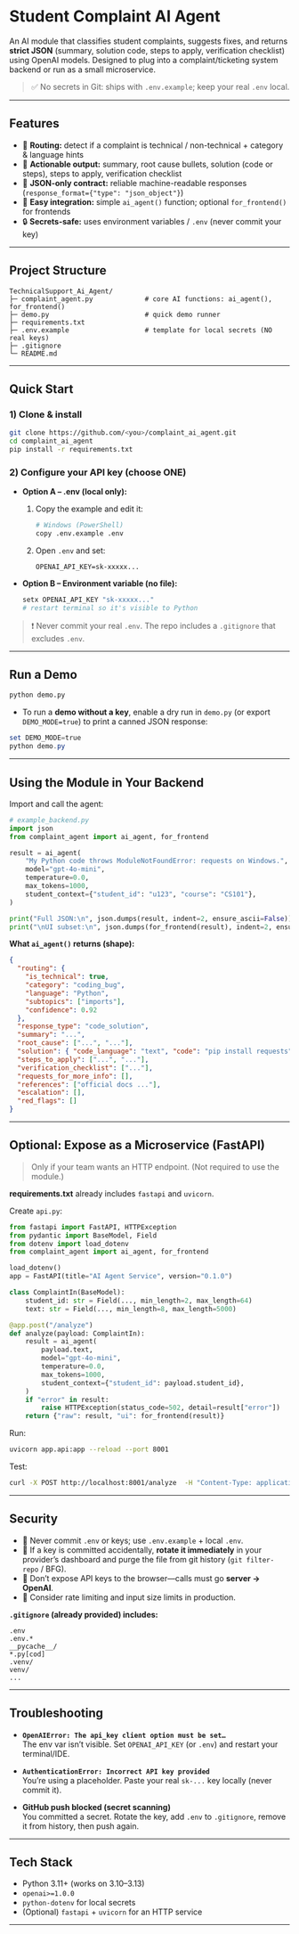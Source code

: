 # Student Complaint AI Agent

An AI module that classifies student complaints, suggests fixes, and returns **strict JSON** (summary, solution code, steps to apply, verification checklist) using OpenAI models. Designed to plug into a complaint/ticketing system backend or run as a small microservice.

> ✅ No secrets in Git: ships with `.env.example`; keep your real `.env` local.

---

## Features

- 🔎 **Routing:** detect if a complaint is technical / non-technical + category & language hints
- 🧠 **Actionable output:** summary, root cause bullets, solution (code or steps), steps to apply, verification checklist
- 🧱 **JSON-only contract:** reliable machine-readable responses (`response_format={"type": "json_object"}`)
- 🧩 **Easy integration:** simple `ai_agent()` function; optional `for_frontend()` for frontends
- 🔒 **Secrets-safe:** uses environment variables / `.env` (never commit your key)

---

## Project Structure

```
TechnicalSupport_Ai_Agent/
├─ complaint_agent.py             # core AI functions: ai_agent(), for_frontend()
├─ demo.py                        # quick demo runner
├─ requirements.txt
├─ .env.example                   # template for local secrets (NO real keys)
├─ .gitignore
└─ README.md
```

---

## Quick Start

### 1) Clone & install

```bash
git clone https://github.com/<you>/complaint_ai_agent.git
cd complaint_ai_agent
pip install -r requirements.txt
```

### 2) Configure your API key (choose ONE)

- **Option A – .env (local only):**

  1. Copy the example and edit it:
     ```bash
     # Windows (PowerShell)
     copy .env.example .env
     ```
  2. Open `.env` and set:
     ```
     OPENAI_API_KEY=sk-xxxxx...
     ```

- **Option B – Environment variable (no file):**
  ```powershell
  setx OPENAI_API_KEY "sk-xxxxx..."
  # restart terminal so it's visible to Python
  ```

> ❗ Never commit your real `.env`. The repo includes a `.gitignore` that excludes `.env`.

---

## Run a Demo

```bash
python demo.py
```

- To run a **demo without a key**, enable a dry run in `demo.py` (or export `DEMO_MODE=true`) to print a canned JSON response:

```powershell
set DEMO_MODE=true
python demo.py
```

---

## Using the Module in Your Backend

Import and call the agent:

```python
# example_backend.py
import json
from complaint_agent import ai_agent, for_frontend

result = ai_agent(
    "My Python code throws ModuleNotFoundError: requests on Windows.",
    model="gpt-4o-mini",
    temperature=0.0,
    max_tokens=1000,
    student_context={"student_id": "u123", "course": "CS101"},
)

print("Full JSON:\n", json.dumps(result, indent=2, ensure_ascii=False))
print("\nUI subset:\n", json.dumps(for_frontend(result), indent=2, ensure_ascii=False))
```

**What `ai_agent()` returns (shape):**

```json
{
  "routing": {
    "is_technical": true,
    "category": "coding_bug",
    "language": "Python",
    "subtopics": ["imports"],
    "confidence": 0.92
  },
  "response_type": "code_solution",
  "summary": "...",
  "root_cause": ["...", "..."],
  "solution": { "code_language": "text", "code": "pip install requests" },
  "steps_to_apply": ["...", "..."],
  "verification_checklist": ["..."],
  "requests_for_more_info": [],
  "references": ["official docs ..."],
  "escalation": [],
  "red_flags": []
}
```

---

## Optional: Expose as a Microservice (FastAPI)

> Only if your team wants an HTTP endpoint. (Not required to use the module.)

**requirements.txt** already includes `fastapi` and `uvicorn`.

Create `api.py`:

```python
from fastapi import FastAPI, HTTPException
from pydantic import BaseModel, Field
from dotenv import load_dotenv
from complaint_agent import ai_agent, for_frontend

load_dotenv()
app = FastAPI(title="AI Agent Service", version="0.1.0")

class ComplaintIn(BaseModel):
    student_id: str = Field(..., min_length=2, max_length=64)
    text: str = Field(..., min_length=8, max_length=5000)

@app.post("/analyze")
def analyze(payload: ComplaintIn):
    result = ai_agent(
        payload.text,
        model="gpt-4o-mini",
        temperature=0.0,
        max_tokens=1000,
        student_context={"student_id": payload.student_id},
    )
    if "error" in result:
        raise HTTPException(status_code=502, detail=result["error"])
    return {"raw": result, "ui": for_frontend(result)}
```

Run:

```bash
uvicorn app.api:app --reload --port 8001
```

Test:

```bash
curl -X POST http://localhost:8001/analyze  -H "Content-Type: application/json"  -d "{"student_id":"u123","text":"My Python code throws ModuleNotFoundError: requests"}"
```

---

## Security

- 🔐 Never commit `.env` or keys; use `.env.example` + local `.env`.
- 🧯 If a key is committed accidentally, **rotate it immediately** in your provider’s dashboard and purge the file from git history (`git filter-repo` / BFG).
- 🚫 Don’t expose API keys to the browser—calls must go **server → OpenAI**.
- 🧱 Consider rate limiting and input size limits in production.

**`.gitignore` (already provided) includes:**

```
.env
.env.*
__pycache__/
*.py[cod]
.venv/
venv/
...
```

---

## Troubleshooting

- **`OpenAIError: The api_key client option must be set…`**  
  The env var isn’t visible. Set `OPENAI_API_KEY` (or `.env`) and restart your terminal/IDE.

- **`AuthenticationError: Incorrect API key provided`**  
  You’re using a placeholder. Paste your real `sk-...` key locally (never commit it).

- **GitHub push blocked (secret scanning)**  
  You committed a secret. Rotate the key, add `.env` to `.gitignore`, remove it from history, then push again.

---

## Tech Stack

- Python 3.11+ (works on 3.10–3.13)
- `openai>=1.0.0`
- `python-dotenv` for local secrets
- (Optional) `fastapi` + `uvicorn` for an HTTP service

---

